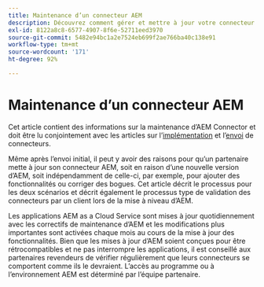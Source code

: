 ```yaml
---
title: Maintenance d’un connecteur AEM
description: Découvrez comment gérer et mettre à jour votre connecteur AEM après l’envoi initial.
exl-id: 8122a8c8-6577-4907-8f6e-52711eed3970
source-git-commit: 5482e94bc1a2e7524eb699f2ae766ba40c138e91
workflow-type: tm+mt
source-wordcount: '171'
ht-degree: 92%

---
```


Maintenance d’un connecteur AEM
============================

Cet article contient des informations sur la maintenance d’AEM Connector et doit être lu conjointement avec les articles sur l’[implémentation](implement.md) et l’[envoi](submit.md) de connecteurs.

Même après l’envoi initial, il peut y avoir des raisons pour qu’un partenaire mette à jour son connecteur AEM, soit en raison d’une nouvelle version d’AEM, soit indépendamment de celle-ci, par exemple, pour ajouter des fonctionnalités ou corriger des bogues. Cet article décrit le processus pour les deux scénarios et décrit également le processus type de validation des connecteurs par un client lors de la mise à niveau d’AEM.

Les applications AEM as a Cloud Service sont mises à jour quotidiennement avec les correctifs de maintenance d’AEM et les modifications plus importantes sont activées chaque mois au cours de la mise à jour des fonctionnalités. Bien que les mises à jour d’AEM soient conçues pour être rétrocompatibles et ne pas interrompre les applications, il est conseillé aux partenaires revendeurs de vérifier régulièrement que leurs connecteurs se comportent comme ils le devraient. L’accès au programme ou à l’environnement AEM est déterminé par l’équipe partenaire.
